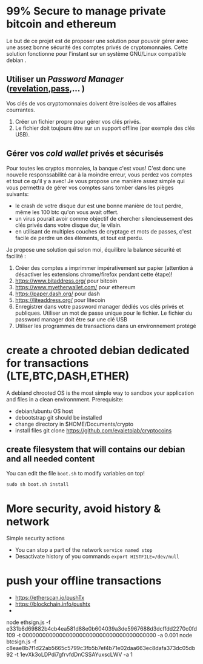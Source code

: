 # 99% Secure to manage private bitcoin and ethereum

Le but de ce projet est de proposer une solution pour pouvoir gérer avec une 
assez bonne sécurité des comptes privés de cryptomonnaies. 
Cette solution fonctionne pour l'instant sur un système GNU/Linux compatible debian .

## Utiliser un *Password Manager* ([revelation](https://revelation.olasagasti.info/),[pass](https://www.passwordstore.org/),... )
Vos clés de vos cryptomonnaies doivent être isolées de vos affaires courrantes.
1. Créer un fichier propre pour gérer vos clés privés.
2. Le fichier doit toujours être sur un support offline (par exemple des clés USB).


## Gérer vos *cold wallet* privés et sécurisés
Pour toutes les cryptos monnaies, la banque c'est vous! C'est donc une nouvelle responssabilité car à la moindre erreur, vous perdez vos comptes et tout ce qu'il y a avec! Je vous propose une manière assez simple qui vous permettra de gérer vos comptes sans tomber dans les pièges suivants:
* le crash de votre disque dur est une bonne manière de tout perdre, même les 100 btc qu'on vous avait offert. 
* un virus pourait avoir comme objectif de chercher silencieusement des clés privés dans votre disque dur, le vilain.
* en utilisant de multiples couches de cryptage et mots de passes, c'est facile de perdre un des éléments, et tout est perdu. 


Je propose une solution qui selon moi, équilibre la balance sécurité et facilité :
1. Créer des comptes a imprimmer impérativement sur papier (attention à désactiver les extensions chrome/firefox pendant cette étape)! 
  1. https://www.bitaddress.org/ pour bitcoin
  2. https://www.myetherwallet.com/ pour ethereum
  3. https://paper.dash.org/ pour dash
  4. https://liteaddress.org/ pour litecoin
2. Enregistrer dans votre password manager dédiés vos clés privés et publiques. Utiliser un mot de passe unique pour le fichier. Le fichier du password manager doit être sur une clé USB
3. Utiliser les programmes de transactions dans un environnement protégé 


# create a chrooted debian dedicated for transactions (LTE,BTC,DASH,ETHER)
A debiand chrooted OS is the most simple way to sandbox your application and files in a clean environnment. Prerequisite:

* debian/ubuntu OS host
* debootstrap git should be installed
* change directory in $HOME/Documents/crypto  
* install files git clone https://github.com/evaletolab/cryptocoins


## create filesystem that will contains our debian and all needed content
You can edit the file `boot.sh` to modify variables on top!

  `sudo sh boot.sh install`


# More security, avoid history & network
Simple security actions

* You can stop a part of the network `service named stop`
* Desactivate history of you commands `export HISTFILE=/dev/null`



# push your offline transactions 
* https://etherscan.io/pushTx
* https://blockchain.info/pushtx
* 
node ethsign.js -f e331b6d69882b4cb4ea581d88e0b604039a3de5967688d3dcffdd2270c0fd109 -t 0000000000000000000000000000000000000000 -a 0.001
node btcsign.js -f c8eae8b7f1d22ab5665c5799c3fb5b7ef4b71e02daa663ec8dafa373dc05db92 -t 1evXk3oLDPdi7gfrvfdDnCSSAYuxscLWV -a 1



